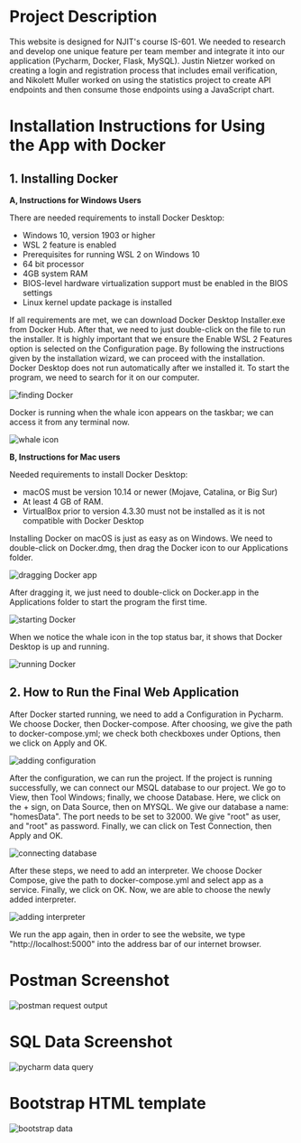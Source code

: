 # Project Description

This website is designed for NJIT's course IS-601. We needed to research and develop one unique feature per team member
and integrate it into our application (Pycharm, Docker, Flask, MySQL). Justin Nietzer worked on creating a login and registration process that includes
email verification, and Nikolett Muller worked on using the statistics project to create API endpoints and then consume
those endpoints using a JavaScript chart.

# Installation Instructions for Using the App with Docker

## 1. Installing Docker

**A, Instructions for Windows Users**

There are needed requirements to install Docker Desktop:

* Windows 10, version 1903 or higher
* WSL 2 feature is enabled
* Prerequisites for running WSL 2 on Windows 10
* 64 bit processor
* 4GB system RAM
* BIOS-level hardware virtualization support must be enabled in the BIOS settings
* Linux kernel update package is installed

If all requirements are met, we can download Docker Desktop Installer.exe from Docker Hub. After that, we need to just
double-click on the file to run the installer. It is highly important that we ensure the Enable WSL 2 Features option is
selected on the Configuration page. By following the instructions given by the installation wizard, we can proceed with
the installation. Docker Desktop does not run automatically after we installed it. To start the program, we need to
search for it on our computer.

![finding Docker](screenshots/Docker_in_Search.png)

Docker is running when the whale icon appears on the taskbar; we can access it from any terminal now.

![whale icon](screenshots/whale_Microsoft.png)

**B, Instructions for Mac users**

Needed requirements to install Docker Desktop:

* macOS must be version 10.14 or newer (Mojave, Catalina, or Big Sur)
* At least 4 GB of RAM.
* VirtualBox prior to version 4.3.30 must not be installed as it is not compatible with Docker Desktop

Installing Docker on macOS is just as easy as on Windows. We need to double-click on Docker.dmg, then drag the Docker
icon to our Applications folder.

![dragging Docker app](screenshots/Docker_app.png)

After dragging it, we just need to double-click on Docker.app in the Applications folder to start the program the first
time.

![starting Docker](screenshots/Docker_run.png)

When we notice the whale icon in the top status bar, it shows that Docker Desktop is up and running.

![running Docker](screenshots/whale_IOS.png)

## 2. How to Run the Final Web Application

After Docker started running, we need to add a Configuration in Pycharm. We choose Docker, then Docker-compose. After
choosing, we give the path to docker-compose.yml; we check both checkboxes under Options, then we click on Apply and OK.

![adding configuration](screenshots/add_configuration.png)

After the configuration, we can run the project. If the project is running successfully, we can connect our MSQL
database to our project. We go to View, then Tool Windows; finally, we choose Database. Here, we click on the + sign, on
Data Source, then on MYSQL. We give our database a name: "homesData". The port needs to be set to 32000. We give "root"
as user, and "root" as password. Finally, we can click on Test Connection, then Apply and OK.

![connecting database](screenshots/database.png)

After these steps, we need to add an interpreter. We choose Docker Compose, give the path to docker-compose.yml and
select app as a service. Finally, we click on OK. Now, we are able to choose the newly added interpreter.

![adding interpreter](screenshots/add_interpreter.png)

We run the app again, then in order to see the website, we type "http://localhost:5000" into the address bar of our
internet browser.

# Postman Screenshot

![postman request output](screenshots/postman.PNG)

# SQL Data Screenshot

![pycharm data query](screenshots/query.PNG)

# Bootstrap HTML template

![bootstrap data](screenshots/bootstrap.PNG)

